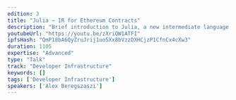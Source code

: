 ```yaml
---
edition: 3
title: "Julia – IR for Ethereum Contracts"
description: "Brief introduction to Julia, a new intermediate language to be used in the Solidity compiler. It reduces the complexity of the compiler, helps in auditing contracts and makes supporting multiple VMs, such as EVM 1.5 and eWASM, possible."
youtubeUrl: "https://youtu.be/zXriQW1ATFI"
ipfsHash: "QmP18bA6QyZruJrij1uo5Xx8bVzzDXHCjzP1CfnCx4cXw3"
duration: 1105
expertise: "Advanced"
type: "Talk"
track: "Developer Infrastructure"
keywords: []
tags: ['Developer Infrastructure']
speakers: ['Alex Beregszaszi']
---
```


